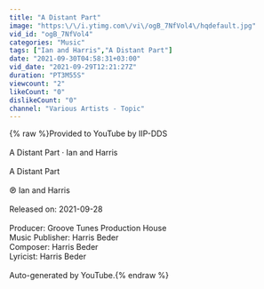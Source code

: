 ```yaml
---
title: "A Distant Part"
image: "https:\/\/i.ytimg.com\/vi\/ogB_7NfVol4\/hqdefault.jpg"
vid_id: "ogB_7NfVol4"
categories: "Music"
tags: ["Ian and Harris","A Distant Part"]
date: "2021-09-30T04:58:31+03:00"
vid_date: "2021-09-29T12:21:27Z"
duration: "PT3M55S"
viewcount: "2"
likeCount: "0"
dislikeCount: "0"
channel: "Various Artists - Topic"
---
```

{% raw %}Provided to YouTube by IIP-DDS<br /><br />A Distant Part · Ian and Harris<br /><br />A Distant Part<br /><br />℗ Ian and Harris<br /><br />Released on: 2021-09-28<br /><br />Producer: Groove Tunes Production House<br />Music  Publisher: Harris Beder<br />Composer: Harris Beder<br />Lyricist: Harris Beder<br /><br />Auto-generated by YouTube.{% endraw %}
